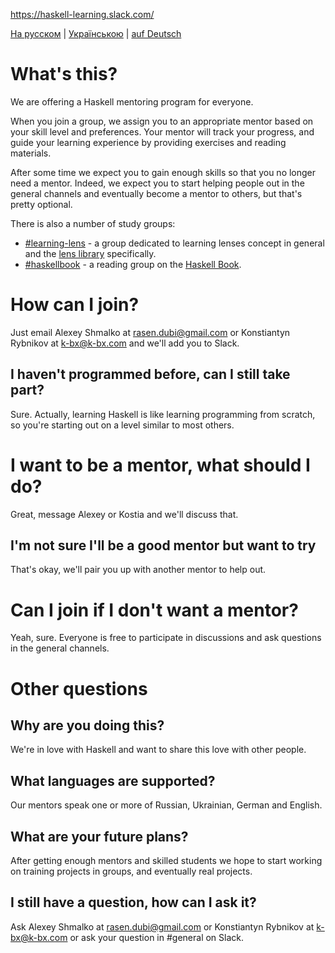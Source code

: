 https://haskell-learning.slack.com/

[На русском](https://github.com/haskell-learning-group/haskell-learning-group/blob/master/README.ru.md) | [Українською](https://github.com/haskell-learning-group/haskell-learning-group/blob/master/README.uk.md) | [auf Deutsch](https://github.com/haskell-learning-group/haskell-learning-group/blob/master/README.de.md)

# What's this?
We are offering a Haskell mentoring program for everyone.

When you join a group, we assign you to an appropriate mentor based on your skill level and preferences. Your mentor will track your progress, and guide your learning experience by providing exercises and reading materials.

After some time we expect you to gain enough skills so that you no longer need a mentor. Indeed, we expect you to start helping people out in the general channels and eventually become a mentor to others, but that's pretty optional.

There is also a number of study groups:

- [#learning-lens](https://haskell-learning.slack.com/messages/learning-lens/) - a group dedicated to learning lenses concept in general and the [lens library](https://hackage.haskell.org/package/lens) specifically.
- [#haskellbook](https://haskell-learning.slack.com/messages/haskellbook/) - a reading group on the [Haskell Book](http://haskellbook.com/).

# How can I join?
Just email Alexey Shmalko at <rasen.dubi@gmail.com> or Konstiantyn Rybnikov at <k-bx@k-bx.com> and we'll add you to Slack.

## I haven't programmed before, can I still take part?
Sure. Actually, learning Haskell is like learning programming from scratch, so you're starting out on a level similar to most others.

# I want to be a mentor, what should I do?
Great, message Alexey or Kostia and we'll discuss that.

## I'm not sure I'll be a good mentor but want to try
That's okay, we'll pair you up with another mentor to help out.

# Can I join if I don't want a mentor?
Yeah, sure. Everyone is free to participate in discussions and ask questions in the general channels.

# Other questions

## Why are you doing this?
We're in love with Haskell and want to share this love with other people.

## What languages are supported?
Our mentors speak one or more of Russian, Ukrainian, German and English.

## What are your future plans?
After getting enough mentors and skilled students we hope to start working on training projects in groups, and eventually real projects.

## I still have a question, how can I ask it?
Ask Alexey Shmalko at <rasen.dubi@gmail.com> or Konstiantyn Rybnikov at <k-bx@k-bx.com> or ask your question in #general on Slack.
